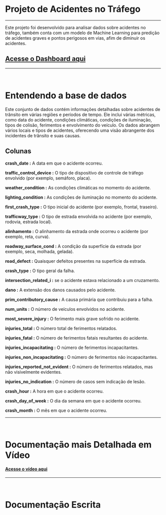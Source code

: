 <h1>Projeto de Acidentes no Tráfego</h1>

<hr>

Este projeto foi desenvolvido para analisar dados sobre acidentes no tráfego, também conta com um modelo de Machine Learning para predição de acidentes graves e pontos perigosos em vias, afim de diminuir os acidentes.

<h2><a href="https://app.powerbi.com/groups/me/reports/bc09f9c8-69db-40b2-9d6a-bc3b3c962fd0/1d1932d1387312202d68?experience=power-bi"> Acesse o Dashboard aqui </a></h2>

<hr>
<br>

<h1>Entendendo a base de dados</h1>

Este conjunto de dados contém informações detalhadas sobre acidentes de trânsito em várias regiões e períodos de tempo. Ele inclui várias métricas, como data do acidente, condições climáticas, condições de iluminação, tipos de colisão, ferimentos e envolvimento do veículo. Os dados abrangem vários locais e tipos de acidentes, oferecendo uma visão abrangente dos incidentes de trânsito e suas causas.

<h2>Colunas</h2>

<b>crash_date :</b>  A data em que o acidente ocorreu.

<b>traffic_control_device :</b>  O tipo de dispositivo de controle de tráfego envolvido (por exemplo, semáforo, placa).

<b>weather_condition :</b>  As condições climáticas no momento do acidente.

<b>lighting_condition :</b>  As condições de iluminação no momento do acidente.

<b>first_crash_type :</b>  O tipo inicial do acidente (por exemplo, frontal, traseiro).

<b>trafficway_type :</b>  O tipo de estrada envolvida no acidente (por exemplo, rodovia, estrada local).

<b>alinhamento :</b>  O alinhamento da estrada onde ocorreu o acidente (por exemplo, reta, curva).

<b>roadway_surface_cond :</b>  A condição da superfície da estrada (por exemplo, seca, molhada, gelada).

<b>road_defect :</b>  Quaisquer defeitos presentes na superfície da estrada.

<b>crash_type :</b>  O tipo geral da falha.

<b>intersection_related_i :</b>  se o acidente estava relacionado a um cruzamento.

<b>dano :</b>  A extensão dos danos causados ​​pelo acidente.

<b>prim_contributory_cause :</b>  A causa primária que contribuiu para a falha.

<b>num_units :</b>  O número de veículos envolvidos no acidente.

<b>most_severe_injury :</b>  O ferimento mais grave sofrido no acidente.

<b>injuries_total :</b>  O número total de ferimentos relatados.

<b>injuries_fatal :</b>  O número de ferimentos fatais resultantes do acidente.

<b>injuries_incapacitating :</b>  O número de ferimentos incapacitantes.

<b>injuries_non_incapacitating :</b>  O número de ferimentos não incapacitantes.

<b>injuries_reported_not_evident :</b>  O número de ferimentos relatados, mas não visivelmente evidentes.

<b>injuries_no_indication :</b>  O número de casos sem indicação de lesão.

<b>crash_hour :</b>  A hora em que o acidente ocorreu.

<b>crash_day_of_week :</b>  O dia da semana em que o acidente ocorreu.

<b>crash_month :</b> O mês em que o acidente ocorreu.

<hr>
<br>

<h1>Documentação mais Detalhada em Vídeo</h1>
<h4><a href="https://www.youtube.com/watch?v=up5D6y21tcY&list=PL32Jw9MJZGxU7ZPl_HRPCE8jHXt1KDL5g&index=3&ab_channel=MateusFran%C3%A7a-AnalistadeBi"> <b>Acesse o vídeo aqui</b> </a></h4>

<hr>
<br>

<h1>Documentação Escrita</h1>



















